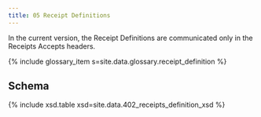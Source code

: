 ```yaml
---
title: 05 Receipt Definitions
---
```


In the current version, the Receipt Definitions are communicated only in the Receipts Accepts headers.

{% include glossary_item s=site.data.glossary.receipt_definition %}

## Schema

{% include xsd.table xsd=site.data.402_receipts_definition_xsd %}
